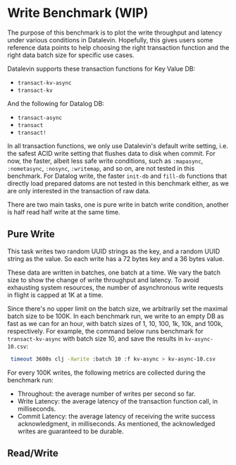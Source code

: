 # Write Benchmark (WIP)

The purpose of this benchmark is to plot the write throughput and latency under
various conditions in Datalevin. Hopefully, this gives users some reference data
points to help choosing the right transaction function and the right data batch
size for specific use cases.

Datalevin supports these transaction functions for Key Value DB:

* `transact-kv-async`
* `transact-kv`

And the following for Datalog DB:

* `transact-async`
* `transact`
* `transact!`

In all transaction functions, we only use Datalevin's default write setting,
i.e. the safest ACID write setting that flushes data to disk when commit. For
now, the faster, albeit less safe write conditions, such as `:mapasync`,
`:nometasync`, `:nosync`, `:writemap`, and so on, are not tested in this
benchmark. For Datalog write, the faster `init-db` and `fill-db` functions that
directly load prepared datoms are not tested in this benchmark either, as we are
only interested in the transaction of raw data.

There are two main tasks, one is pure write in batch write condition, another is
half read half write at the same time.

## Pure Write

This task writes two random UUID strings as the key, and a random UUID string as
the value. So each write has a 72 bytes key and a 36 bytes value.

These data are written in batches, one batch at a time. We vary the batch size
to show the change of write throughput and latency. To avoid exhausting system
resources, the number of asynchronous write requests in flight is capped at 1K
at a time.

Since there's no upper limit on the batch size, we arbitrarily set the maximal
batch size to be 100K. In each benchmark run, we write to an empty DB as fast as
we can for an hour, with batch sizes of 1, 10, 100, 1k, 10k, and 100k,
respectively. For example, the command below runs benchmark for
`transact-kv-async` with batch size 10, and save the results in
`kv-async-10.csv`:

```bash
 timeout 3600s clj -Xwrite :batch 10 :f kv-async > kv-async-10.csv
```

For every 100K writes, the following metrics are collected during the benchmark
run:

* Throughout: the average number of writes per second so far.
* Write Latency: the average latency of the transaction function call, in
  milliseconds.
* Commit Latency: the average latency of receiving the write success
  acknowledgment, in milliseconds. As mentioned, the acknowledged writes are
  guaranteed to be durable.


## Read/Write
